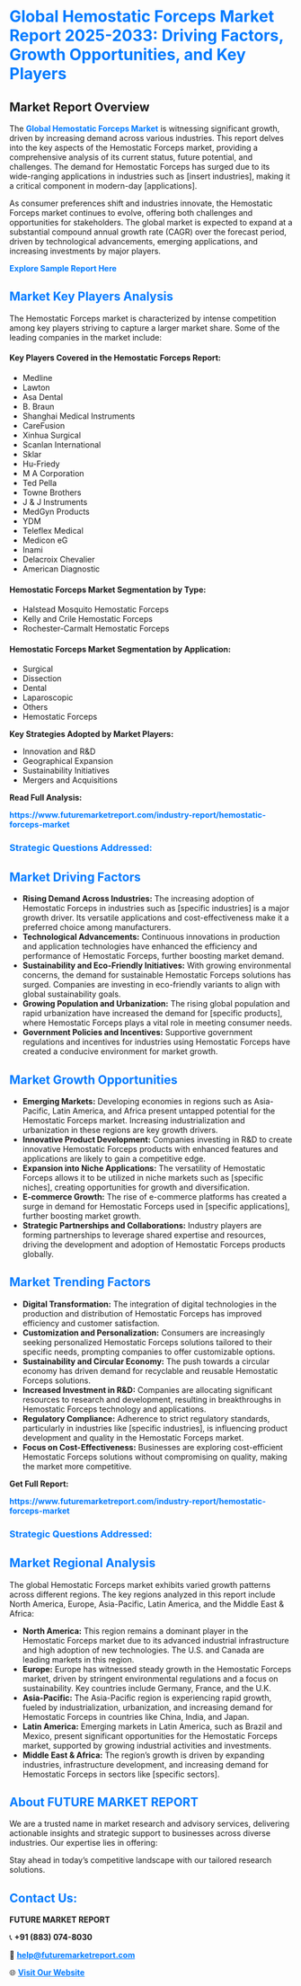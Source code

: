 <h1 style="color: #007BFF;">Global Hemostatic Forceps Market Report 2025-2033: Driving Factors, Growth Opportunities, and Key Players</h1>

<section id="overview">
<h2>Market Report Overview</h2>
<p>The <a href="https://www.futuremarketreport.com/industry-report/hemostatic-forceps-market" style="color: #007BFF; text-decoration: none;"><strong>Global Hemostatic Forceps Market</strong></a> is witnessing significant growth, driven by increasing demand across various industries. This report delves into the key aspects of the Hemostatic Forceps market, providing a comprehensive analysis of its current status, future potential, and challenges. The demand for Hemostatic Forceps has surged due to its wide-ranging applications in industries such as [insert industries], making it a critical component in modern-day [applications].</p>
<p>As consumer preferences shift and industries innovate, the Hemostatic Forceps market continues to evolve, offering both challenges and opportunities for stakeholders. The global market is expected to expand at a substantial compound annual growth rate (CAGR) over the forecast period, driven by technological advancements, emerging applications, and increasing investments by major players.</p>
</section>

<section id="overview">
<p><a href="https://www.futuremarketreport.com/request-sample/reportId=121871" style="color: #007BFF; text-decoration: none;"><strong>Explore Sample Report Here</strong></a></p>
</section>

<section id="key-players">
<h2 style="color: #007BFF;">Market Key Players Analysis</h2>
<p>The Hemostatic Forceps market is characterized by intense competition among key players striving to capture a larger market share. Some of the leading companies in the market include:</p>
<h4>Key Players Covered in the Hemostatic Forceps Report:</h4>
<ul><li>Medline</li><li>Lawton</li><li>Asa Dental</li><li>B. Braun</li><li>Shanghai Medical Instruments</li><li>CareFusion</li><li>Xinhua Surgical</li><li>Scanlan International</li><li>Sklar</li><li>Hu-Friedy</li><li>M A Corporation</li><li>Ted Pella</li><li>Towne Brothers</li><li>J &amp; J Instruments</li><li>MedGyn Products</li><li>YDM</li><li>Teleflex Medical</li><li>Medicon eG</li><li>Inami</li><li>Delacroix Chevalier</li><li>American Diagnostic</li></ul>
<h4>Hemostatic Forceps Market Segmentation by Type:</h4>
<ul><li>Halstead Mosquito Hemostatic Forceps</li><li>Kelly and Crile Hemostatic Forceps</li><li>Rochester-Carmalt Hemostatic Forceps</li></ul>

<h4>Hemostatic Forceps Market Segmentation by Application:</h4>
<ul><li>Surgical</li><li>Dissection</li><li>Dental</li><li>Laparoscopic</li><li>Others</li><li>Hemostatic Forceps</li></ul>
<p><strong>Key Strategies Adopted by Market Players:</strong></p>
<ul>
<li>Innovation and R&D</li>
<li>Geographical Expansion</li>
<li>Sustainability Initiatives</li>
<li>Mergers and Acquisitions</li>
</ul>
</section>

<section>
<p><strong>Read Full Analysis: </strong></p><a href="https://www.futuremarketreport.com/industry-report/hemostatic-forceps-market" style="color: #007BFF; text-decoration: none;"><strong>https://www.futuremarketreport.com/industry-report/hemostatic-forceps-market</strong></a>
<h3 style="color: #007BFF;">Strategic Questions Addressed:</h3>
</section>

<section id="driving-factors">
<h2 style="color: #007BFF;">Market Driving Factors</h2>
<ul>
<li><strong>Rising Demand Across Industries:</strong> The increasing adoption of Hemostatic Forceps in industries such as [specific industries] is a major growth driver. Its versatile applications and cost-effectiveness make it a preferred choice among manufacturers.</li>
<li><strong>Technological Advancements:</strong> Continuous innovations in production and application technologies have enhanced the efficiency and performance of Hemostatic Forceps, further boosting market demand.</li>
<li><strong>Sustainability and Eco-Friendly Initiatives:</strong> With growing environmental concerns, the demand for sustainable Hemostatic Forceps solutions has surged. Companies are investing in eco-friendly variants to align with global sustainability goals.</li>
<li><strong>Growing Population and Urbanization:</strong> The rising global population and rapid urbanization have increased the demand for [specific products], where Hemostatic Forceps plays a vital role in meeting consumer needs.</li>
<li><strong>Government Policies and Incentives:</strong> Supportive government regulations and incentives for industries using Hemostatic Forceps have created a conducive environment for market growth.</li>
</ul>
</section>

<section id="growth-opportunities">
<h2 style="color: #007BFF;">Market Growth Opportunities</h2>
<ul>
<li><strong>Emerging Markets:</strong> Developing economies in regions such as Asia-Pacific, Latin America, and Africa present untapped potential for the Hemostatic Forceps market. Increasing industrialization and urbanization in these regions are key growth drivers.</li>
<li><strong>Innovative Product Development:</strong> Companies investing in R&D to create innovative Hemostatic Forceps products with enhanced features and applications are likely to gain a competitive edge.</li>
<li><strong>Expansion into Niche Applications:</strong> The versatility of Hemostatic Forceps allows it to be utilized in niche markets such as [specific niches], creating opportunities for growth and diversification.</li>
<li><strong>E-commerce Growth:</strong> The rise of e-commerce platforms has created a surge in demand for Hemostatic Forceps used in [specific applications], further boosting market growth.</li>
<li><strong>Strategic Partnerships and Collaborations:</strong> Industry players are forming partnerships to leverage shared expertise and resources, driving the development and adoption of Hemostatic Forceps products globally.</li>
</ul>
</section>

<section id="trending-factors">
<h2 style="color: #007BFF;">Market Trending Factors</h2>
<ul>
<li><strong>Digital Transformation:</strong> The integration of digital technologies in the production and distribution of Hemostatic Forceps has improved efficiency and customer satisfaction.</li>
<li><strong>Customization and Personalization:</strong> Consumers are increasingly seeking personalized Hemostatic Forceps solutions tailored to their specific needs, prompting companies to offer customizable options.</li>
<li><strong>Sustainability and Circular Economy:</strong> The push towards a circular economy has driven demand for recyclable and reusable Hemostatic Forceps solutions.</li>
<li><strong>Increased Investment in R&D:</strong> Companies are allocating significant resources to research and development, resulting in breakthroughs in Hemostatic Forceps technology and applications.</li>
<li><strong>Regulatory Compliance:</strong> Adherence to strict regulatory standards, particularly in industries like [specific industries], is influencing product development and quality in the Hemostatic Forceps market.</li>
<li><strong>Focus on Cost-Effectiveness:</strong> Businesses are exploring cost-efficient Hemostatic Forceps solutions without compromising on quality, making the market more competitive.</li>
</ul>
</section>

<section>
<p><strong>Get Full Report: </strong></p><a href="https://www.futuremarketreport.com/industry-report/hemostatic-forceps-market" style="color: #007BFF; text-decoration: none;"><strong>https://www.futuremarketreport.com/industry-report/hemostatic-forceps-market</strong></a>
<h3 style="color: #007BFF;">Strategic Questions Addressed:</h3>
</section>


<section id="regional-analysis">
<h2 style="color: #007BFF;">Market Regional Analysis</h2>
<p>The global Hemostatic Forceps market exhibits varied growth patterns across different regions. The key regions analyzed in this report include North America, Europe, Asia-Pacific, Latin America, and the Middle East & Africa:</p>
<ul>
<li><strong>North America:</strong> This region remains a dominant player in the Hemostatic Forceps market due to its advanced industrial infrastructure and high adoption of new technologies. The U.S. and Canada are leading markets in this region.</li>
<li><strong>Europe:</strong> Europe has witnessed steady growth in the Hemostatic Forceps market, driven by stringent environmental regulations and a focus on sustainability. Key countries include Germany, France, and the U.K.</li>
<li><strong>Asia-Pacific:</strong> The Asia-Pacific region is experiencing rapid growth, fueled by industrialization, urbanization, and increasing demand for Hemostatic Forceps in countries like China, India, and Japan.</li>
<li><strong>Latin America:</strong> Emerging markets in Latin America, such as Brazil and Mexico, present significant opportunities for the Hemostatic Forceps market, supported by growing industrial activities and investments.</li>
<li><strong>Middle East & Africa:</strong> The region’s growth is driven by expanding industries, infrastructure development, and increasing demand for Hemostatic Forceps in sectors like [specific sectors].</li>
</ul>
</section>

<footer>
<h2 style="color: #007BFF;">About FUTURE MARKET REPORT</h2>
<p>We are a trusted name in market research and advisory services, delivering actionable insights and strategic support to businesses across diverse industries. Our expertise lies in offering:</p>

<p>Stay ahead in today’s competitive landscape with our tailored research solutions.</p>

<h2 style="color: #007BFF;">Contact Us:</h2>
<p><strong>FUTURE MARKET REPORT</strong></p>
<p>📞 <strong>+91 (883) 074-8030</strong></p>
<p>📧 <strong><a href="mailto:help@futuremarketreport.com" style="color: #007BFF;">help@futuremarketreport.com</a></strong></p>
<p>🌐 <strong><a href="https://www.futuremarketreport.com/" style="color: #007BFF;">Visit Our Website</a></strong></p>
</footer>